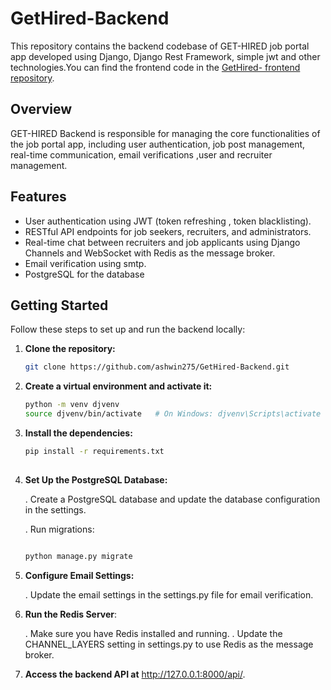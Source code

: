 # GetHired-Backend

This repository contains the backend codebase of GET-HIRED job portal app developed using Django, Django Rest Framework, simple jwt and other technologies.You can find the frontend code in the [GetHired-
frontend repository](https://github.com/ashwin275/GetHired-Frontend).


## Overview

GET-HIRED Backend is responsible for managing the core functionalities of the job portal app, including user authentication, job post management, real-time communication, email verifications ,user and recruiter management.


## Features

- User authentication using JWT (token refreshing , token blacklisting).
- RESTful API endpoints for job seekers, recruiters, and administrators.
- Real-time chat between recruiters and job applicants using Django Channels and WebSocket with Redis as the message broker.
- Email verification using smtp.
- PostgreSQL for the database


## Getting Started

Follow these steps to set up and run the backend locally:

1. **Clone the repository:**

   ```bash
   git clone https://github.com/ashwin275/GetHired-Backend.git

2. **Create a virtual environment and activate it:**
    
   ```bash
   python -m venv djvenv
   source djvenv/bin/activate   # On Windows: djvenv\Scripts\activate

3. **Install the dependencies:**

   ```bash
   pip install -r requirements.txt
    
4. **Set Up the PostgreSQL Database:**

   . Create a PostgreSQL database and update the database configuration in the settings.

   . Run migrations:
   ```bash
   
   python manage.py migrate

5. **Configure Email Settings:**
 
    . Update the email settings in the settings.py file for email verification.

7. **Run the Redis Server**:

    . Make sure you have Redis installed and running.
    . Update the CHANNEL_LAYERS setting in settings.py to use Redis as the message broker.

8. **Access the backend API at** http://127.0.0.1:8000/api/.



   

